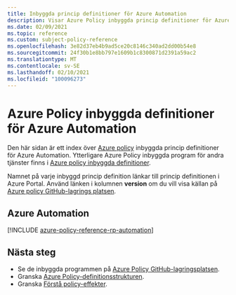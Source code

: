```yaml
---
title: Inbyggda princip definitioner för Azure Automation
description: Visar Azure Policy inbyggda princip definitioner för Azure Automation. Dessa inbyggda princip definitioner tillhandahåller vanliga metoder för att hantera dina Azure-resurser.
ms.date: 02/09/2021
ms.topic: reference
ms.custom: subject-policy-reference
ms.openlocfilehash: 3e82d37eb4b9ad5ce20c8146c340ad2dd00b54e8
ms.sourcegitcommit: 24f30b1e8bb797e1609b1c8300871d2391a59ac2
ms.translationtype: MT
ms.contentlocale: sv-SE
ms.lasthandoff: 02/10/2021
ms.locfileid: "100096273"
---
```

# <a name="azure-policy-built-in-definitions-for-azure-automation"></a>Azure Policy inbyggda definitioner för Azure Automation

Den här sidan är ett index över [Azure policy](../governance/policy/overview.md) inbyggda princip definitioner för Azure Automation. Ytterligare Azure Policy inbyggda program för andra tjänster finns i [Azure policy inbyggda definitioner](../governance/policy/samples/built-in-policies.md).

Namnet på varje inbyggd princip definition länkar till princip definitionen i Azure Portal. Använd länken i kolumnen **version** om du vill visa källan på [Azure policy GitHub-lagrings platsen](https://github.com/Azure/azure-policy).

## <a name="azure-automation"></a>Azure Automation

[!INCLUDE [azure-policy-reference-rp-automation](../../includes/policy/reference/byrp/microsoft.automation.md)]

## <a name="next-steps"></a>Nästa steg

- Se de inbyggda programmen på [Azure Policy GitHub-lagringsplatsen](https://github.com/Azure/azure-policy).
- Granska [Azure Policy-definitionsstrukturen](../governance/policy/concepts/definition-structure.md).
- Granska [Förstå policy-effekter](../governance/policy/concepts/effects.md).
